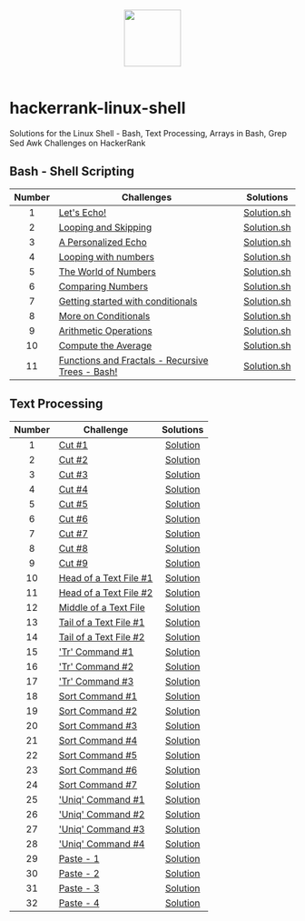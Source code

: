 <p align="center">  
	<br>
	<a href="https://www.hackerrank.com/Thomas_George_T">
        <img height=100 src="https://hrcdn.net/community-frontend/assets/brand/logo-new-white-green-a5cb16e0ae.svg"> 
    	</a>
	<br>
	<br>
</p>

# hackerrank-linux-shell

Solutions for the Linux Shell - Bash, Text Processing, Arrays in Bash, Grep Sed Awk Challenges on HackerRank

## Bash - Shell Scripting

| Number | Challenges                                                                                                                            |                                          Solutions                                          |
| :----: | ------------------------------------------------------------------------------------------------------------------------------------- | :-----------------------------------------------------------------------------------------: |
|   1    | [Let's Echo!](https://www.hackerrank.com/challenges/bash-tutorials-lets-echo/problem)                                                 |                          [Solution.sh](SHELL/Let's%20Echo/echo.sh)                          |
|   2    | [Looping and Skipping](https://www.hackerrank.com/challenges/bash-tutorials---looping-and-skipping/problem)                           |                    [Solution.sh](SHELL/Looping%20and%20Skipping/for.sh)                     |
|   3    | [A Personalized Echo](https://www.hackerrank.com/challenges/bash-tutorials---a-personalized-echo/problem)                             |              [Solution.sh](SHELL/A%20Personalized%20Echo/personalized-echo.sh)              |
|   4    | [Looping with numbers](https://www.hackerrank.com/challenges/bash-tutorials---looping-with-numbers/problem)                           |                    [Solution.sh](SHELL/Looping%20with%20Numbers/for.sh)                     |
|   5    | [The World of Numbers](https://www.hackerrank.com/challenges/bash-tutorials---the-world-of-numbers/problem)                           |                [Solution.sh](SHELL/The%20World%20of%20Numbers/operators.sh)                 |
|   6    | [Comparing Numbers](https://www.hackerrank.com/challenges/bash-tutorials---comparing-numbers/problem)                                 |                     [Solution.sh](SHELL/Comparing%20Numbers/compare.sh)                     |
|   7    | [Getting started with conditionals](https://www.hackerrank.com/challenges/bash-tutorials---getting-started-with-conditionals/problem) |        [Solution.sh](SHELL/Getting%20Started%20with%20Conditionals/conditionals.sh)         |
|   8    | [More on Conditionals](https://www.hackerrank.com/challenges/bash-tutorials---more-on-conditionals/problem)                           |                [Solution.sh](SHELL/More%20on%20Conditionals/conditionals.sh)                |
|   9    | [Arithmetic Operations](https://www.hackerrank.com/challenges/bash-tutorials---arithmetic-operations/problem)                         |            [Solution.sh](SHELL/Arithmetic%20Operations/arithmetic-operators.sh)             |
|   10   | [Compute the Average](https://www.hackerrank.com/challenges/bash-tutorials---compute-the-average/problem)                             |                   [Solution.sh](SHELL/Compute%20the%20Average/average.sh)                   |
|   11   | [Functions and Fractals - Recursive Trees - Bash!](https://www.hackerrank.com/challenges/fractal-trees-all/problem)                   | [Solution.sh](SHELL/Functions%20and%20Fractals%20-%20Recursive%20Trees%20-%20Bash!/tree.sh) |

## Text Processing

| Number | Challenge                                                                                                                   |                         Solutions                         |
| :----: | --------------------------------------------------------------------------------------------------------------------------- | :-------------------------------------------------------: |
|   1    | [Cut #1](https://www.hackerrank.com/challenges/text-processing-cut-1/problem)                                               |             [Solution](TEXT/Cut%20%231/cut.sh)              |
|   2    | [Cut #2](https://www.hackerrank.com/challenges/text-processing-cut-2/problem)                                               |             [Solution](TEXT/Cut%20#2/cut.sh)              |
|   3    | [Cut #3](https://www.hackerrank.com/challenges/text-processing-cut-3/problem)                                               |             [Solution](TEXT/Cut%20#3/cut.sh)              |
|   4    | [Cut #4](https://www.hackerrank.com/challenges/text-processing-cut-4/problem)                                               |             [Solution](TEXT/Cut%20#4/cut.sh)              |
|   5    | [Cut #5](https://www.hackerrank.com/challenges/text-processing-cut-5/problem)                                               |             [Solution](TEXT/Cut%20#5/cut.sh)              |
|   6    | [Cut #6](https://www.hackerrank.com/challenges/text-processing-cut-6/problem)                                               |             [Solution](TEXT/Cut%20#6/cut.sh)              |
|   7    | [Cut #7](https://www.hackerrank.com/challenges/text-processing-cut-7/problem)                                               |             [Solution](TEXT/Cut%20#7/cut.sh)              |
|   8    | [Cut #8](https://www.hackerrank.com/challenges/text-processing-cut-8/problem)                                               |             [Solution](TEXT/Cut%20#8/cut.sh)              |
|   9    | [Cut #9](https://www.hackerrank.com/challenges/text-processing-cut-9/problem)                                               |             [Solution](TEXT/Cut%20#9/cut.sh)              |
|   10   | [Head of a Text File #1](https://www.hackerrank.com/challenges/text-processing-head-1/problem)                              | [Solution](TEXT/Head%20of%20a%20Text%20File%20#1/head.sh) |
|   11   | [Head of a Text File #2](https://www.hackerrank.com/challenges/text-processing-head-2/problem)                              | [Solution](TEXT/Head%20of%20a%20Text%20File%20#2/head.sh) |
|   12   | [Middle of a Text File](https://www.hackerrank.com/challenges/text-processing-in-linux---the-middle-of-a-text-file/problem) | [Solution](TEXT/Middle%20of%20a%20Text%20File/middle.sh)  |
|   13   | [Tail of a Text File #1](https://www.hackerrank.com/challenges/text-processing-tail-1/problem)                              | [Solution](TEXT/Tail%20of%20a%20Text%20File%20#1/tail.sh) |
|   14   | [Tail of a Text File #2](https://www.hackerrank.com/challenges/text-processing-tail-2/problem)                              | [Solution](TEXT/Tail%20of%20a%20Text%20File%20#2/tail.sh) |
|   15   | ['Tr' Command #1](https://www.hackerrank.com/challenges/text-processing-tr-1/problem)                                       |         [Solution](TEXT/TR%20Command%20#1/tr.sh)          |
|   16   | ['Tr' Command #2](https://www.hackerrank.com/challenges/text-processing-tr-2/problem)                                       |         [Solution](TEXT/TR%20Command%20#2/tr.sh)          |
|   17   | ['Tr' Command #3](https://www.hackerrank.com/challenges/text-processing-tr-3/problem)                                       |         [Solution](TEXT/TR%20Command%20#3/tr.sh)          |
|   18   | [Sort Command #1](https://www.hackerrank.com/challenges/text-processing-sort-1/problem)                                     |       [Solution](TEXT/Sort%20Command%20#1/sort.sh)        |
|   19   | [Sort Command #2](https://www.hackerrank.com/challenges/text-processing-sort-2/problem)                                     |       [Solution](TEXT/Sort%20Command%20#2/sort.sh)        |
|   20   | [Sort Command #3](https://www.hackerrank.com/challenges/text-processing-sort-3/problem)                                     |       [Solution](TEXT/Sort%20Command%20#3/sort.sh)        |
|   21   | [Sort Command #4](https://www.hackerrank.com/challenges/text-processing-sort-4/problem)                                     |       [Solution](TEXT/Sort%20Command%20#4/sort.sh)        |
|   22   | [Sort Command #5](https://www.hackerrank.com/challenges/text-processing-sort-5/problem)                                     |       [Solution](TEXT/Sort%20Command%20#5/sort.sh)        |
|   23   | [Sort Command #6](https://www.hackerrank.com/challenges/text-processing-sort-6/problem)                                     |       [Solution](TEXT/Sort%20Command%20#6/sort.sh)        |
|   24   | [Sort Command #7](https://www.hackerrank.com/challenges/text-processing-sort-7/problem)                                     |       [Solution](TEXT/Sort%20Command%20#7/sort.sh)        |
|   25   | ['Uniq' Command #1](https://www.hackerrank.com/challenges/text-processing-in-linux-the-uniq-command-1/problem)              |       [Solution](TEXT/Uniq%20Command%20#1/uniq.sh)        |
|   26   | ['Uniq' Command #2](https://www.hackerrank.com/challenges/text-processing-in-linux-the-uniq-command-2/problem)              |       [Solution](TEXT/Uniq%20Command%20#2/uniq.sh)        |
|   27   | ['Uniq' Command #3](https://www.hackerrank.com/challenges/text-processing-in-linux-the-uniq-command-3/problem)              |       [Solution](TEXT/Uniq%20Command%20#3/uniq.sh)        |
|   28   | ['Uniq' Command #4](https://www.hackerrank.com/challenges/text-processing-in-linux-the-uniq-command-4/problem)              |       [Solution](TEXT/Uniq%20Command%20#4/uniq.sh)        |
|   29   | [Paste - 1](https://www.hackerrank.com/challenges/paste-1/problem)                                                          |          [Solution](TEXT/Paste%20-%201/paste.sh)          |
|   30   | [Paste - 2](https://www.hackerrank.com/challenges/paste-2/problem)                                                          |          [Solution](TEXT/Paste%20-%202/paste.sh)          |
|   31   | [Paste - 3](https://www.hackerrank.com/challenges/paste-3/problem)                                                          |          [Solution](TEXT/Paste%20-%203/paste.sh)          |
|   32   | [Paste - 4](https://www.hackerrank.com/challenges/paste-4/problem)                                                          |          [Solution](TEXT/Paste%20-%204/paste.sh)          |
